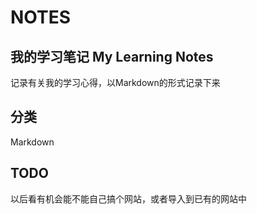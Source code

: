 # NOTES

## 我的学习笔记 My Learning Notes

记录有关我的学习心得，以Markdown的形式记录下来

## 分类

Markdown

## TODO

以后看有机会能不能自己搞个网站，或者导入到已有的网站中
